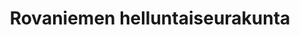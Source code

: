 ---
title: Rovaniemen helluntaiseurakunta
layout: default
categories: [yritysgrafiikka]
box-image: yritysgrafiikka/rovaniemen-helluntaiseurakunta.png
---